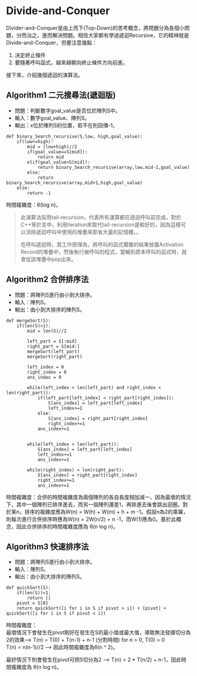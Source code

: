 # Divide-and-Conquer

Divider-and-Conquer是由上而下\(Top-Down\)的思考概念，將問題分為各個小問題，分而治之，進而解決問題。相信大家都有學過遞迴Recursive，它的精神就是Divide-and-Conquer，但要注意幾點：

1. 決定終止條件
2. 要隨著呼叫函式，越來越朝向終止條件方向前進。

接下來，介紹幾個遞迴的演算法。

## Algorithm1 二元搜尋法\(遞迴版\)

* 問題：判斷數字goal\_value是否位於陣列S中。
* 輸入：數字goal\_value、陣列S。
* 輸出：x位於陣列S的位置，若不在則回傳-1。

```text
def binary_Search_recursive(S,low, high,goal_value):
    if(low<=high):
        mid = (low+high)//2
        if(goal_value==S[mid]):
            return mid
        elif(goal_value<S[mid]):
            return binary_Search_recursive(array,low,mid-1,goal_value)
        else:
            return binary_Search_recursive(array,mid+1,high,goal_value)
    else:
        return -1
```

時間複雜度：θ\(log n\)。

> 此演算法採用tail-recursion，代表所有運算都在遞迴呼叫前完成，對於C++等於言中，利用iteration來取代tail-recursion是較好的，因為這樣可以消除遞迴呼叫中使用的堆疊來節省大量的記憶體。。
>
> 在呼叫遞迴時，其工作原理為，將呼叫的函式擱置的結果放置Activation Record的堆疊中，然後執行被呼叫的程式，當輪到原本呼叫的函式時，就會從該堆疊中pop出來。

## Algorithm2 合併排序法

* 問題：將陣列S進行由小到大排序。
* 輸入：陣列S。
* 輸出：由小到大排序的陣列S。

```text
def mergeSort(S):
    if(len(S)>1):
        mid = len(S)//2
        
        left_part = S[:mid]
        right_part = S[mid:]
        mergeSort(left_part)
        mergeSort(right_part)
        
        left_index = 0
        right_index = 0
        ans_index = 0
        
        while(left_index < len(left_part) and right_index < len(right_part)):
            if(left_part[left_index] < right_part[right_index]):
                S[ans_index] = left_part[left_index]
                left_index+=1
            else:
                S[ans_index] = right_part[right_index]
                right_index+=1
            ans_index+=1
            
        
        while(left_index < len(left_part)):
            S[ans_index] = left_part[left_index]
            left_index+=1
            ans_index+=1
        
        while(right_index) < len(right_part):
            S[ans_index] = right_part[right_index]
            right_index+=1
            ans_index+=1
```

時間複雜度：合併的時間複雜度為兩個陣列的各自長度相加減一，因為最壞的情況下，其中一個陣列已排序進去，而另一個陣列還差1，再排進去後會跳出迴圈。對於某n，排序的複雜度應為W\(n\) = W\(h\) + W\(m\) + h + m -1。假設n為2的乘冪，則每次進行合併排序時應為W\(n\) = 2W\(n/2\) + n -1，而W\(1\)應為0。基於此概念，因此合併排序的時間複雜度應為 θ\(n log n\)。

## Algorithm3 快速排序法

* 問題：將陣列S進行由小到大排序。
* 輸入：陣列S。
* 輸出：由小到大排序的陣列S。

```text
def quickSort(S):
    if(len(S))<1:
        return []
    pivot = S[0]
    return quickSort([i for i in S if pivot > i]) + [pivot] + quickSort([i for i in S if pivot < i])
```

時間複雜度：  
最壞情況下會發生在pivot剛好在發生在S的最小值或最大值，導致無法發揮切分為2的效果--&gt; T\(n\) = T\(0\) + T\(n-1\) + n-1 \(分割時間\) for n &gt; 0, T\(0\) = 0  
T\(n\) = n\(n-1\)//2 --&gt; 因此時間複雜度為θ\(n ^ 2\)。

最好情況下則會發生在pivot可把S切分為2 --&gt; T\(n\) = 2 \* T\(n/2\) + n-1，因此時間複雜度為 θ\(n log n\)。

